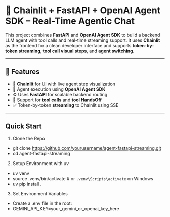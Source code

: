 # 🔗 Chainlit + FastAPI + OpenAI Agent SDK – Real-Time Agentic Chat

This project combines **FastAPI** and **OpenAI Agent SDK** to build a backend LLM agent with tool calls and real-time streaming support. It uses **Chainlit** as the frontend for a clean developer interface and supports **token-by-token streaming**, **tool call visual steps**, and **agent switching**.

---

## 🚀 Features

- 🧪 **Chainlit** for UI with live agent step visualization
- 🧠 Agent execution using **OpenAI Agent SDK**
- ⚙️ Uses **FastAPI** for scalable backend routing
- 🔧 Support for **tool calls** and **tool HandsOff**
- ✅ Token-by-token **streaming** to Chainlit using SSE

---

## Quick Start
1. Clone the Repo

- git clone https://github.com/yourusername/agent-fastapi-streaming.git
- cd agent-fastapi-streaming

2. Setup Environment with uv

- uv venv
- source .venv/bin/activate  # or `.venv\Scripts\activate` on Windows
- uv pip install .  

3. Set Environment Variables

- Create a .env file in the root:
- GEMINI_API_KEY=your_gemini_or_openai_key_here

